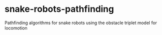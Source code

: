 # snake-robots-pathfinding
Pathfinding algorithms for snake robots using the obstacle triplet model for locomotion
